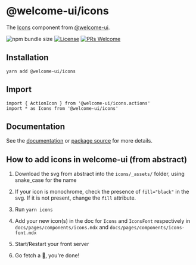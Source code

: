 # @welcome-ui/icons

The [Icons](https://welcome-ui.com/components/icons) component from [@welcome-ui](https://welcome-ui.com).

![npm bundle size](https://img.shields.io/bundlephobia/minzip/@welcome-ui/icons) [![License](https://img.shields.io/npm/l/welcome-ui.svg)](https://github.com/WTTJ/welcome-ui/blob/master/LICENSE) [![PRs Welcome](https://img.shields.io/badge/PRs-welcome-mediumspringgreen.svg)](ttps://github.com/WTTJ/welcome-ui/blob/master/CONTRIBUTING.mdx)

## Installation

    yarn add @welcome-ui/icons

## Import

    import { ActionIcon } from '@welcome-ui/icons.actions'
    import * as Icons from '@welcome-ui/icons'

## Documentation

See the [documentation](https://welcome-ui.com/components/icons) or [package source](https://github.com/WTTJ/welcome-ui/tree/master/icons) for more details.

## How to add icons in welcome-ui (from abstract)

1. Download the svg from abstract into the `icons/_assets/` folder, using snake_case for the name

2. If your icon is monochrome, check the presence of `fill="black"` in the svg. If it is not present, change the `fill` attribute.

3. Run `yarn icons`

4. Add your new icon(s) in the doc for `Icons` and `IconsFont` respectively in `docs/pages/components/icons.mdx` and `docs/pages/components/icons-font.mdx`

5. Start/Restart your front server

6. Go fetch a 🍺, you're done!
